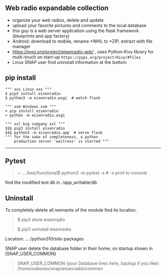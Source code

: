 Web radio expandable collection
---
 * organize your web radios, delete and update 
 * upload your favorite pictures and comments to the local database
 * this guy is a web server application using the flask framework (blueprints and app factory)
 * Android: download to mobile, rename *WHL to *ZIP, extract with file manager
 * https://pypi.org/project/eisenradio-apk/ , uses Python Kivy library for multi-touch on start-up `https://pypi.org/project/Kivy/#files`
 * Linux SNAP user find uninstall information at the bottom 
 
pip install
-
	""" xxs Linux xxs """
    $ pip3 install eisenradio
    $ python3 -m eisenradio.wsgi  # watch flask

    """ xxm Windows xxm """
    > pip install eisenradio
    > python -m eisenradio.wsgi

    """ xxl big company xxl """
    $$$ pip3 install eisenradio
    $$$ python3 -m eisenradio.app  # serve flask
    """ for the sake of completeness, a python
        production server 'waitress' is started """
---
Pytest
---
> ~ ... /test/functional$ python3 -m pytest -s    # -s print to console

find the modified test db in ./app_writable/db

Uninstall
---
To completely delete all remnants of the module
find its location.

>$ pip3 show eisenradio

>$ pip3 uninstall eisenradio

Location: ... /python310/site-packages

SNAP user delete the database folder in their home; 
on startup shown in
[SNAP_USER_COMMON] 
>SNAP_USER_COMMON (your Database lives here, backup if you like): /home/osboxes/snap/eisenradio/common
